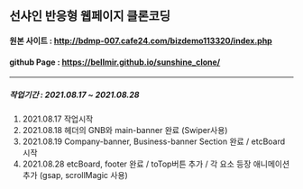 ## 선샤인 반응형 웹페이지 클론코딩

#### 원본 사이트 : http://bdmp-007.cafe24.com/bizdemo113320/index.php
#### github Page : https://bellmir.github.io/sunshine_clone/
---
##### 작업기간 : 2021.08.17 ~ 2021.08.28  

1. 2021.08.17 작업시작
2. 2021.08.18 헤더의 GNB와 main-banner 완료 (Swiper사용)
3. 2021.08.19 Company-banner, Business-banner Section 완료 / etcBoard 시작
4. 2021.08.28 etcBoard, footer 완료 / toTop버튼 추가 / 각 요소 등장 애니메이션 추가 (gsap, scrollMagic 사용)
